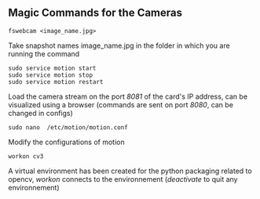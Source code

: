 ## Magic Commands for the Cameras
```
fswebcam <image_name.jpg>
```
Take snapshot names image_name.jpg in the folder in which you are running the command
```
sudo service motion start
sudo service motion stop
sudo service motion restart
```
Load the camera stream on the port *8081* of the card's IP address, can be visualized using a browser (commands are sent on port *8080*, can be changed in configs)
```
sudo nano  /etc/motion/motion.conf
```
Modify the configurations of motion
```
workon cv3
```
A virtual environment has been created for the python packaging related to opencv, *workon* connects to the environnement (*deactivate* to quit any environnement)
